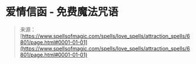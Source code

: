 <!--yml

分类：未分类

日期：2024年06月12日 18:41:37

-->

# 爱情信函 - 免费魔法咒语

> 来源：[https://www.spellsofmagic.com/spells/love_spells/attraction_spells/6801/page.html#0001-01-01](https://www.spellsofmagic.com/spells/love_spells/attraction_spells/6801/page.html#0001-01-01)
